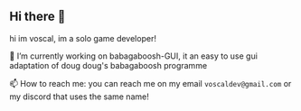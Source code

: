 ## Hi there 👋
hi im voscal, im a solo game developer!

🔭 I’m currently working on babagaboosh-GUI, it an easy to use gui adaptation of doug doug's babagaboosh programme

📫 How to reach me: you can reach me on my email `voscaldev@gmail.com` or my discord that uses the same name!

<!--
**voscal/voscal** is a ✨ _special_ ✨ repository because its `README.md` (this file) appears on your GitHub profile.

Here are some ideas to get you started:

- 🔭 I’m currently working on ...
- 🌱 I’m currently learning ...
- 👯 I’m looking to collaborate on ...
- 🤔 I’m looking for help with ...
- 💬 Ask me about ...
- 📫 How to reach me: ...
- 😄 Pronouns: ...
- ⚡ Fun fact: ...
-->

